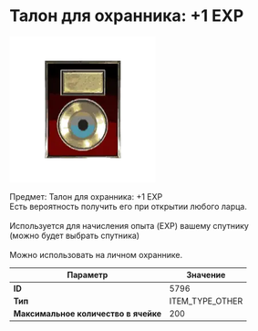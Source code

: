 # Талон для охранника: +1 EXP

![Item Image](../img/5796.webp?raw=true)

Предмет: Талон для охранника: +1 EXP<br>Есть вероятность получить его при открытии любого ларца.<br><br>Используется для начисления опыта (EXP) вашему спутнику<br>(можно будет выбрать спутника)<br><br>Можно использовать на личном охраннике.


| Параметр | Значение |
|----------|----------|
| **ID** | 5796 |
| **Тип** | ITEM_TYPE_OTHER |
| **Максимальное количество в ячейке** | 200 |

